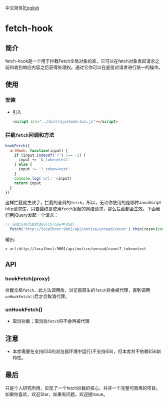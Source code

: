 中文简体|[English](./README-EN.md)

# fetch-hook

## 简介

fetch-hook是一个用于拦截Fetch全局对象的库，它可以在fetch对象发起请求之前和收到响应内容之后获得处理权。通过它你可以在底层对请求进行统一的操作。

## 使用

### 安装

- 引入

  ```html
  <script src="../dist/ajaxhook.min.js"></script>
  ```
 

### 拦截`fetch`回调和方法

```javascript
hookFetch({
  urlHook: function(input) {
    if (input.indexOf('?') !== -1) {
      input += '&_token=test'
    } else {
      input += '?_token=test'
    }
    console.log('url：'+input)
    return input
  }
})


```
这样拦截就生效了，拦截的全局的`fetch`，所以，无论你使用的是哪种JavaScript http请求库，只要最终是使用`fetch`发起的网络请求，那么拦截都会生效。下面我们用jQuery发起一个请求：

```javascript
// 获取当前页面的源码(Chrome中测试)
  fetch('http://localhost:9001/api/notice/unread/count').then(res=>{console.log(res)})
```

输出:

```
> url:http://localhost:9001/api/notice/unread/count?_token=test
```

## API

### hookFetch(proxy)

拦截全局`fetch`，此方法调用后，浏览器原生的`fetch`将会被代理，直到调用`unHookFetch()`后才会取消代理。


### unHookFetch()

- 取消拦截；取消后`fetch`将不会再被代理



## 注意

- 本库需要在支持ES5的浏览器环境中运行(不支持IE8)，但本库并不依赖ES6新特性。

## 最后

只是个人研究所用，实现了一个fetch拦截的核心，并非一个完整可商用的项目。如果你喜欢，欢迎Star，如果有问题，欢迎提Issue。





